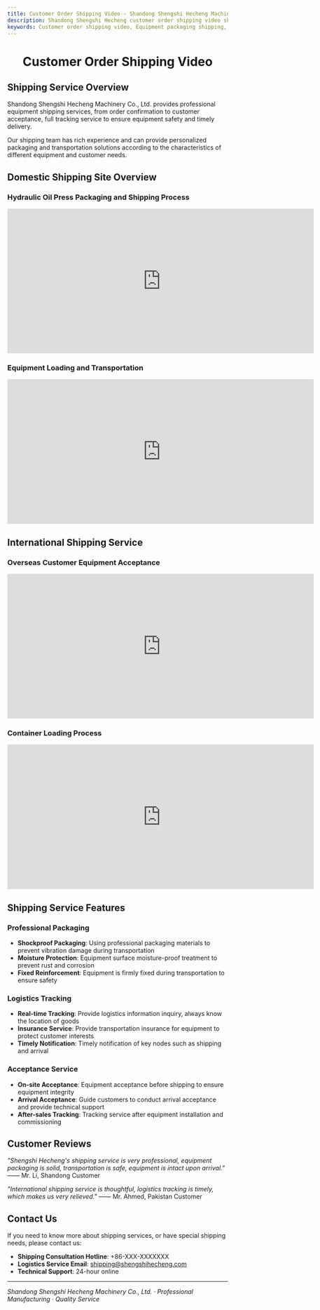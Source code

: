 ```yaml
---
title: Customer Order Shipping Video - Shandong Shengshi Hecheng Machinery Co., Ltd.
description: Shandong Shengshi Hecheng customer order shipping video showcase, including equipment packaging, loading and transportation, customer acceptance and other processes, let you understand our professional shipping services.
keywords: Customer order shipping video, Equipment packaging shipping, Hydraulic oil press shipping, Shipping site, Customer acceptance, Shandong Shengshi Hecheng shipping video, Equipment transportation, Shipping service
---
```


#  <center> Customer Order Shipping Video</center>

## Shipping Service Overview

Shandong Shengshi Hecheng Machinery Co., Ltd. provides professional equipment shipping services, from order confirmation to customer acceptance, full tracking service to ensure equipment safety and timely delivery.

Our shipping team has rich experience and can provide personalized packaging and transportation solutions according to the characteristics of different equipment and customer needs.

## Domestic Shipping Site Overview

### Hydraulic Oil Press Packaging and Shipping Process
 <iframe width="700" height="330" src="https://www.youtube.com/embed/rrY56IsqT24" frameborder="0" allow="accelerometer; autoplay; clipboard-write; encrypted-media; gyroscope; picture-in-picture" allowfullscreen></iframe>

### Equipment Loading and Transportation
 <iframe width="700" height="330" src="https://www.youtube.com/embed/example1" frameborder="0" allow="accelerometer; autoplay; clipboard-write; encrypted-media; gyroscope; picture-in-picture" allowfullscreen></iframe>

## International Shipping Service

### Overseas Customer Equipment Acceptance
 <iframe width="700" height="330" src="https://www.youtube.com/embed/example2" frameborder="0" allow="accelerometer; autoplay; clipboard-write; encrypted-media; gyroscope; picture-in-picture" allowfullscreen></iframe>

### Container Loading Process
 <iframe width="700" height="330" src="https://www.youtube.com/embed/example3" frameborder="0" allow="accelerometer; autoplay; clipboard-write; encrypted-media; gyroscope; picture-in-picture" allowfullscreen></iframe>

## Shipping Service Features

### Professional Packaging
- **Shockproof Packaging**: Using professional packaging materials to prevent vibration damage during transportation
- **Moisture Protection**: Equipment surface moisture-proof treatment to prevent rust and corrosion
- **Fixed Reinforcement**: Equipment is firmly fixed during transportation to ensure safety

### Logistics Tracking
- **Real-time Tracking**: Provide logistics information inquiry, always know the location of goods
- **Insurance Service**: Provide transportation insurance for equipment to protect customer interests
- **Timely Notification**: Timely notification of key nodes such as shipping and arrival

### Acceptance Service
- **On-site Acceptance**: Equipment acceptance before shipping to ensure equipment integrity
- **Arrival Acceptance**: Guide customers to conduct arrival acceptance and provide technical support
- **After-sales Tracking**: Tracking service after equipment installation and commissioning

## Customer Reviews

*"Shengshi Hecheng's shipping service is very professional, equipment packaging is solid, transportation is safe, equipment is intact upon arrival."*
—— Mr. Li, Shandong Customer

*"International shipping service is thoughtful, logistics tracking is timely, which makes us very relieved."*
—— Mr. Ahmed, Pakistan Customer

## Contact Us

If you need to know more about shipping services, or have special shipping needs, please contact us:

- **Shipping Consultation Hotline**: +86-XXX-XXXXXXX
- **Logistics Service Email**: shipping@shengshihecheng.com
- **Technical Support**: 24-hour online

---

*Shandong Shengshi Hecheng Machinery Co., Ltd. · Professional Manufacturing · Quality Service*
